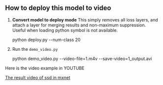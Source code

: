 ## How to deploy this model to video

 1. **Convert model to deploy mode**
 This simply removes all loss layers, and attach a layer for merging results and non-maximum suppression.
Useful when loading python symbol is not available.

    python deploy.py --num-class 20
 
 2. Run the `demo_video.py`

    python demo_video.py --video-file=1.m4v --save-video=1_output.avi

Here is the video example in YOUTUBE

[The result video of ssd in mxnet ](https://www.youtube.com/watch?v=u1w8Re-tU0g&feature=youtu.be)